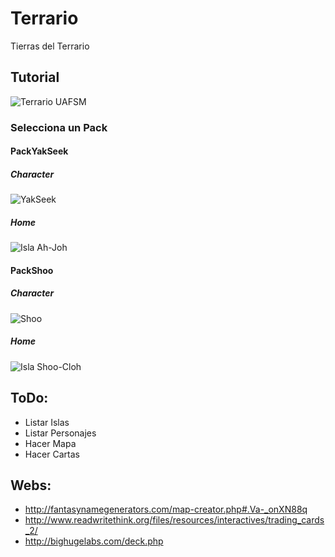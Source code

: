# Terrario
Tierras del Terrario

## Tutorial

![Terrario UAFSM](/Cards/deckcefefae90e2a6f631a55dc59d84bc7a1e0f93335.jpg "Universidad Autonoma Federico Santa Maria")

### Selecciona un Pack

#### PackYakSeek

##### Character
![YakSeek](/Cards/PackYakSeek/Character.jpg "Yak Pezuña GRANDE III")
##### Home
![Isla Ah-Joh](/Cards/deck858dd2079e2fb8c096333c9fb244076c8bb37505.jpg "Isla Ah-Joh")



#### PackShoo

##### Character
![Shoo](/Cards/deck9344021e5fdb2488eb92f569cc0d1520d416d8be.jpg "Shoo Chuzo Pezado")
##### Home
![Isla Shoo-Cloh](/Cards/deck858dd2079e2fb8c096333c9fb244076c8bb37505.jpg "Isla Shoo-Cloh")



## ToDo:

- Listar Islas
- Listar Personajes
- Hacer Mapa
- Hacer Cartas 

## Webs:

- http://fantasynamegenerators.com/map-creator.php#.Va-_onXN88q
- http://www.readwritethink.org/files/resources/interactives/trading_cards_2/
- http://bighugelabs.com/deck.php
